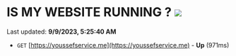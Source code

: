 # IS MY WEBSITE RUNNING ? [![](https://img.shields.io/static/v1?label=Sponsor&message=%E2%9D%A4&logo=GitHub&color=%23fe8e86)](https://github.com/sponsors/<username>)

Last updated: **9/9/2023, 5:25:40 AM**

- `GET` [https://youssefservice.me](https://youssefservice.me) - **Up** (971ms)
